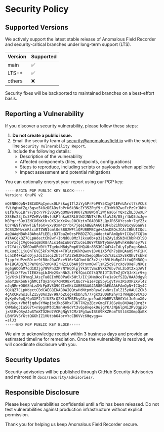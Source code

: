 # Security Policy

## Supported Versions

We actively support the latest stable release of Anomalous Field Recorder and security-critical branches under long-term support (LTS).

| Version | Supported |
|---------|-----------|
| main    | ✅        |
| LTS-*   | ✅        |
| others  | ❌       |

Security fixes will be backported to maintained branches on a best-effort basis.

## Reporting a Vulnerability

If you discover a security vulnerability, please follow these steps:

1. **Do not create a public issue.**
2. Email the security team at [security@anomalousfield.io](mailto:security@anomalousfield.io) with the subject line `Security Vulnerability Report`.
3. Include the following details:
   - Description of the vulnerability
   - Affected components (files, endpoints, configurations)
   - Steps to reproduce, including scripts or payloads when applicable
   - Impact assessment and potential mitigations

You can optionally encrypt your report using our PGP key:

```
-----BEGIN PGP PUBLIC KEY BLOCK-----
Version: GnuPG v2

mQENBGQpN+IBCADRqCynux0LFskwg1Tl2iYyAPrFoP9Y5X1gP1EPnUArct7sVCU8
fViVgHmfZg/3gso5k8zDEADyfbPrK6k3NcZY35ZPgY9ruI3+Wk9ZweFcPz9rJkMk
u1fp78G1BrYF/pcP/PFivO2AyqQMBws9K0T2Ns8W5ml2Wj6a6GTYQxcZbL3OwXLP
XSSEn23jCu3PZeRVvSBvfdkPfnkx62RLGtWJJNNTkfRuSlaVJB/8Sj/4bQ3dxJgw
hBPgrr5Oy1ZdCX6bKtk+OXS1oXcXvuJ0CKztnT0A03D3LQyJR6SOYcsoh+7qfZ3x
U3r4E9f7eVwT1EfsGX+yxv9xm4zrrbK7jqe1ABEBAAG0IUFub21hbG91cyBGaWVs
ZCBSZWNvcmRlciBTZWN1cml0eSBUZWFtiQFUBBMBCgA+AhsDBQsJCAcCBhUICQoL
AgQWAgMBAh4BAheAFiEELcB3TbaZm0csPM8DZ7CLpWdectAFAmQpN+ICGy8FCQlm
AYAACgkQZ7CLpWdectChEwf+IbNdOu8Mz7ikxuOb+p3i1nZAy1dSN3HChbPH3lSQ
YIorxojCVgOeo1qBdRUrALs14mIuE6YZtuCeiO6YPtUWTy5mwUpMvhkWd6n5y7Vz
c7CYAt//S6GDu0Pd9ft7TgebuM8dyPmp6lHQ46r8BS3GJ4dY4cIdLyIpExgnKdmA
MLkuq3CLjuQnT6VE5kFxPW28+4TRlAz96khQwxv1DvU1X5f8h7sBKQAaO5rhFiHK
LcaIK4+kwhoDjyJdiI1sqi2kt5ftA3Ze8ZKe35epqOkwb2cYZLx1XvSKQhvTsbkB
Ijppf+UPznBDixr9fB0cJQwCBze916+S4Cbmt8C3x2i/kR9LMuRpGJtfuQENBGQp
N+IBCADg7O3PeY0nS7cnO4OIrH2iLQbA0jdrnvmGwTlsK25c9CrcXoV0XeFuNXOz
mg6g6OOaM7qd1OZjg70VPa3ZPrNYWqOlpjYkGttVmcEYXk7Gbv7nLZoOt2xqJAVf
PjN3iXFFzu7IE0XsgLbJMe2SxhNb2LtYKfQaiCG7kQ7BIJTIUTmZjDYQJrXLr9+g
lgVKtk1F9YmqlJAszTu8EImMB0Pa0k5Ht7/ICjXHm0ceT+e1a9cfSZQ/0AA0dgyR
xm6Y2BKbnN7ghMCIfQyznRy7cMX98xPiQEcY+u1eFzp5pyigVtvv3RSUXFZXvl42
nJqNRn+O8G8hLzAMiPp8V8G9CZIeGKiXABEBAAGJAR8EGAEKAAkFAmQpN+ICGy4C
SQkQZ7CLpWdectCBdCAEGQEKAB0WIQQtwHdNtpmbRyw8zwNnsIulZ15y0AUCZCk3
4gAKCRBnsIulZ15y0As3B/99/pZCqgFKbDn3h77/gKX2UDnM2hyTzrWHpDo9CV3Q
0yKyGv0pQ/9p3XP2/1fUZRrQ2XtA7M3EkyG3vjpz9aALMbBBV3NHGYbtJc0aoX0v
StU6cu+VhdfjqdwJYMApjbx3ko5UhxFJKT7N2yZBcvGmqFFJ6SyUu8N9AgJQrq3+
CWMokgJIa5G7t+n9pgmMtd19mhHy8dYt3v6p8vqek0ujgYK/JNp6lpNi2PvQgpiO
jxRtRvQSyAJwSTmXTO2Hd7VCRgNgV7CMz1Pg3wuIBtG9KKZRcmTSSl4XXGmpQxEX
LBNfXVSYGttQGGhIZ1VUtbbO4brvYcCB6VVc6Hqvgg==
=slJ3
-----END PGP PUBLIC KEY BLOCK-----
```

We aim to acknowledge receipt within 3 business days and provide an estimated timeline for remediation. Once the vulnerability is resolved, we will coordinate disclosure with you.

## Security Updates

Security advisories will be published through GitHub Security Advisories and mirrored in `docs/security/advisories/`.

## Responsible Disclosure

Please keep vulnerabilities confidential until a fix has been released. Do not test vulnerabilities against production infrastructure without explicit permission.

Thank you for helping us keep Anomalous Field Recorder secure.


